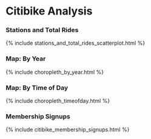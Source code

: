 # Citibike Analysis

### Stations and Total Rides

{% include stations_and_total_rides_scatterplot.html %}

### Map: By Year

{% include choropleth_by_year.html %}

### Map: By Time of Day

{% include choropleth_timeofday.html %}

### Membership Signups

{% include citibike_membership_signups.html %}